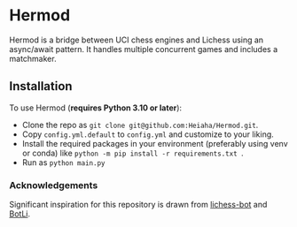 # Hermod
Hermod is a bridge between UCI chess engines and Lichess using an async/await pattern.
It handles multiple concurrent games and includes a matchmaker.

## Installation
To use Hermod (**requires Python 3.10 or later**):
* Clone the repo as `git clone git@github.com:Heiaha/Hermod.git`.
* Copy `config.yml.default` to `config.yml` and customize to your liking.
* Install the required packages in your environment (preferably using venv or conda) like `python -m pip install -r requirements.txt
`.
* Run as `python main.py`

### Acknowledgements
Significant inspiration for this repository is drawn from [lichess-bot](https://github.com/ShailChoksi/lichess-bot) and [BotLi](https://github.com/Torom/BotLi).

